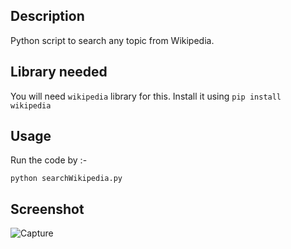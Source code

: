 ## Description

Python script to search any topic from Wikipedia.

## Library needed

You will need `wikipedia` library for this.
Install it using `pip install wikipedia`

## Usage
Run the code by :-

`python searchWikipedia.py`

## Screenshot
![Capture](https://user-images.githubusercontent.com/35392585/95689261-16c4f400-0c2d-11eb-89d5-42b4463461c4.PNG)
